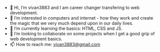- 👋 Hi, I’m vivan3883 and I am career changer transfering to web development.
- 👀 I’m interested in computers and internet - how they work and create the magic that we very much depend upon in our daily lives. 
- 🌱 I’m currently learning the basics: HTML, CSS and JS. 
- 💞️ I’m looking to collaborate on some projects when I get a good grip of web development basics.
- 📫 How to reach me: vivan3883@gmail.com

<!---
vivan3883/vivan3883 is a ✨ special ✨ repository because its `README.md` (this file) appears on your GitHub profile.
You can click the Preview link to take a look at your changes.
--->
